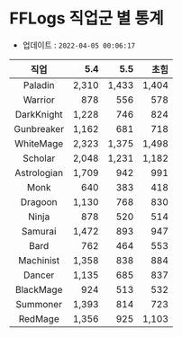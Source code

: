 # FFLogs 직업군 별 통계

- 업데이트 : `2022-04-05 00:06:17`

|직업|5.4|5.5|초힘|
|:-:|-:|-:|-:|
|Paladin|2,310|1,433|1,404|
|Warrior|878|556|578|
|DarkKnight|1,228|746|824|
|Gunbreaker|1,162|681|718|
|WhiteMage|2,323|1,375|1,498|
|Scholar|2,048|1,231|1,182|
|Astrologian|1,709|942|991|
|Monk|640|383|418|
|Dragoon|1,130|768|830|
|Ninja|878|520|514|
|Samurai|1,472|893|947|
|Bard|762|464|553|
|Machinist|1,358|838|884|
|Dancer|1,135|685|837|
|BlackMage|924|513|532|
|Summoner|1,393|814|723|
|RedMage|1,356|925|1,103|
